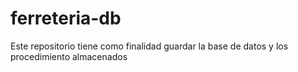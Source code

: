 # ferreteria-db
Este repositorio tiene como finalidad guardar la base de datos y los procedimiento almacenados
